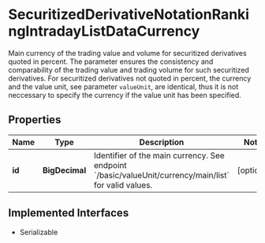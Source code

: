 

# SecuritizedDerivativeNotationRankingIntradayListDataCurrency

Main currency of the trading value and volume for securitized derivatives quoted in percent. The parameter ensures the consistency and comparability of the trading value and trading volume for such securitized derivatives. For securitized derivatives not quoted in percent, the currency and the value unit, see parameter `valueUnit`, are identical, thus it is not neccessary to specify the currency if the value unit has been specified.

## Properties

Name | Type | Description | Notes
------------ | ------------- | ------------- | -------------
**id** | **BigDecimal** | Identifier of the main currency. See endpoint &#x60;/basic/valueUnit/currency/main/list&#x60; for valid values. |  [optional]


## Implemented Interfaces

* Serializable


